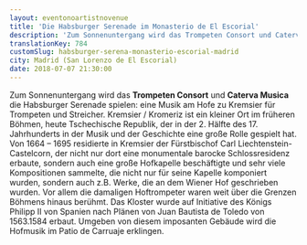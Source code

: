 ```yaml
---
layout: eventonoartistnovenue
title: 'Die Habsburger Serenade im Monasterio de El Escorial'
description: 'Zum Sonnenuntergang wird das Trompeten Consort und Caterva Musica die Habsburger Serenade spielen.'
translationKey: 784
customSlug: habsburger-serena-monasterio-escorial-madrid
city: Madrid (San Lorenzo de El Escorial)
date: 2018-07-07 21:30:00
---
```


Zum Sonnenuntergang wird das <strong>Trompeten Consort</strong> und <strong>Caterva Musica</strong> die Habsburger Serenade spielen: eine Musik am Hofe zu Kremsier für Trompeten und Streicher. Kremsier / Kromeriz ist ein kleiner Ort im früheren Böhmen, heute Tschechische Republik, der in der 2. Hälfte des 17. Jahrhunderts in der Musik und der Geschichte eine große Rolle gespielt hat. Von 1664 – 1695 residierte in Kremsier der Fürstbischof Carl Liechtenstein-Castelcorn, der nicht nur dort eine monumentale barocke Schlossresidenz erbaute, sondern auch eine große Hofkapelle beschäftigte und sehr viele Kompositionen sammelte, die nicht nur für seine Kapelle komponiert wurden, sondern auch z.B. Werke, die an dem Wiener Hof geschrieben wurden. Vor allem die damaligen Hoftrompeter waren weit über die Grenzen Böhmens hinaus berühmt. Das Kloster wurde auf Initiative des Königs Philipp II von Spanien nach Plänen von Juan Bautista de Toledo von 1563.1584 erbaut. Umgeben von diesem imposanten Gebäude wird die Hofmusik im Patio de Carruaje erklingen.
